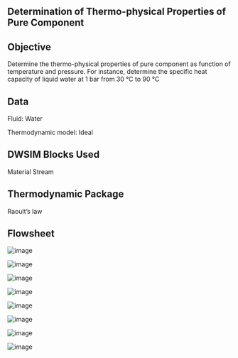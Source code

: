 ## Determination of Thermo-physical Properties of Pure Component  



## Objective

Determine the thermo-physical properties of pure component as function of temperature and pressure. For instance, determine the specific heat capacity of liquid water at 1 bar from 30 °C to 90 °C  


## Data

Fluid: Water  

Thermodynamic model: Ideal  


## DWSIM Blocks Used

Material Stream

## Thermodynamic Package

Raoult’s law

## Flowsheet
![image](https://user-images.githubusercontent.com/87890409/184322236-1d54ed9a-1207-484c-9d51-ca64287b6372.png)

![image](https://user-images.githubusercontent.com/87890409/184321004-7ab46226-3746-4a9a-9c76-88408938b4f4.png)

![image](https://user-images.githubusercontent.com/87890409/184321148-70b9ecc5-7ff6-4b9b-8845-88056c80cc2e.png)

![image](https://user-images.githubusercontent.com/87890409/184321269-01109d16-8758-4d93-a44e-4d4ff923321d.png)

![image](https://user-images.githubusercontent.com/87890409/184321396-e391aa22-be87-4497-bdb0-0ba2fd2aa16f.png)

![image](https://user-images.githubusercontent.com/87890409/184321477-ad33dc4f-2c02-47a7-8399-5c15d70c10f8.png)

![image](https://user-images.githubusercontent.com/87890409/184321547-92409c63-c5e4-4b45-80fe-f95376e83bed.png)

![image](https://user-images.githubusercontent.com/87890409/184321772-185034ee-6b52-4227-8daf-831267d4f6f6.png)

